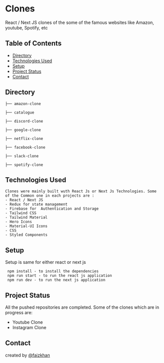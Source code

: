 # Clones

React / Next JS clones of the some of the famous websites like Amazon, youtube, Spotify, etc

## Table of Contents

- [Directory](#directory)
- [Technologies Used](#technologies-used)
- [Setup](#setup)
- [Project Status](#project-status)
- [Contact](#contact)

## Directory

    ├── amazon-clone

    ├── catalogue

    ├── discord-clone

    ├── google-clone

    ├── netflix-clone

    ├── facebook-clone

    ├── slack-clone

    ├── spotify-clone

## Technologies Used

```
Clones were mainly built wuth React Js or Next Js Technologies. Some of the Common one in each projects are :
- React / Next JS
- Redux for state management
- Firebase for  Authentication and Storage
- Tailwind CSS
- Tailwind Material
- Hero Icons
- Material-UI Icons
- CSS
- Styled Components
```

## Setup

Setup is same for either react or next js

```
 npm install - to install the dependencies
 npm run start - to run the react js application
 npm run dev - to run the next js application
```

## Project Status

All the pushed repositories are completed.
Some of the clones which are in progress are:

- Youtube Clone
- Instagram Clone

## Contact

created by [@faizkhan](https://www.faizkhan.xyz/)
